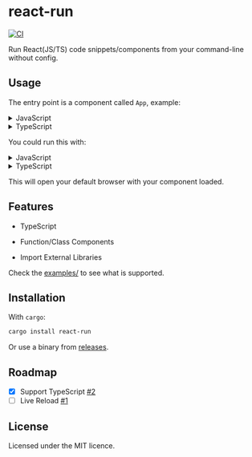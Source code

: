 # react-run

[![CI](https://github.com/UltiRequiem/react-run/actions/workflows/ci.yaml/badge.svg)](https://github.com/UltiRequiem/react-run/actions/workflows/ci.yaml)

Run React(JS/TS) code snippets/components from your command-line without config.

## Usage

The entry point is a component called `App`, example:

<details>

  <summary>JavaScript</summary>

```javascript
// example.js
export default function App() {
  const [count, setCount] = React.useState(0);

  return (
    <div style={{ background: "purple", color: "white", padding: "10px" }}>
      <h1>Hello World</h1>
      <p>{count}</p>
      <button onClick={() => setCount(count + Math.random())}>+ random</button>
    </div>
  );
}
```

</details>

<details>

  <summary>TypeScript</summary>

```javascript
// example.tsx

function ProductList({ products }: { products: string[] }) {
  return products.map((p: string) => <li>{p}</li>);
}

export default function App() {
  const style: { [key: string]: string } = {
    background: "lightgray",
    padding: "1em",
  };

  return (
    <div style={style}>
      <h1>Our Products</h1>
      <ProductList products={["Apple", "Banana"]} />
    </div>
  );
}
```

</details>

You could run this with:

<details>

<summary>JavaScript</summary>

```sh
react-run example.js
```

</details>

<details>

<summary>TypeScript</summary>

```sh
react-run example.tsx
```

</details>

This will open your default browser with your component loaded.

## Features

- TypeScript

- Function/Class Components

- Import External Libraries

Check the [examples/](./examples) to see what is supported.

## Installation

With `cargo`:

```sh
cargo install react-run
```

Or use a binary from
[releases](https://github.com/UltiRequiem/react-run/releases/latest).

## Roadmap

- [x] Support TypeScript [#2](https://github.com/UltiRequiem/react-run/issues/2)
- [ ] Live Reload [#1](https://github.com/UltiRequiem/react-run/issues/1)

## License

Licensed under the MIT licence.
